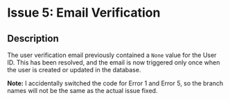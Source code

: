 # Issue 5: Email Verification

## Description
The user verification email previously contained a `None` value for the User ID. This has been resolved, and the email is now triggered only once when the user is created or updated in the database.

**Note:** I accidentally switched the code for Error 1 and Error 5, so the branch names will not be the same as the actual issue fixed.
